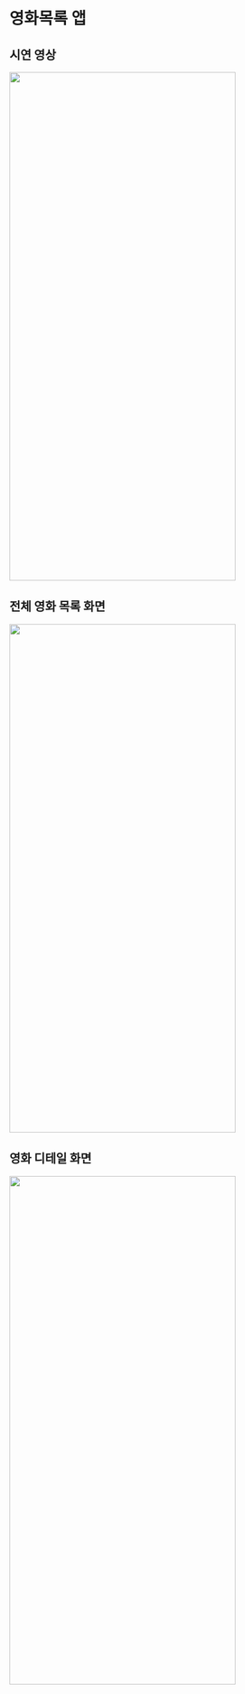 #  영화목록 앱


## 시연 영상
<img src="https://github.com/inu-appcenter/iOS-study-16th/assets/109841880/32916bdf-4d6d-4fbe-9320-f7447b78df18" width="400" height="900"/>

## 전체 영화 목록 화면
<img src="https://github.com/inu-appcenter/iOS-study-16th/assets/109841880/729c881e-d238-4967-bc1b-61ddbf9ac62a" width="400" height="900"/>

## 영화 디테일 화면
<img src="https://github.com/inu-appcenter/iOS-study-16th/assets/109841880/48f68554-3952-4adb-b279-8163e16a4cd7" width="400" height="900"/>

